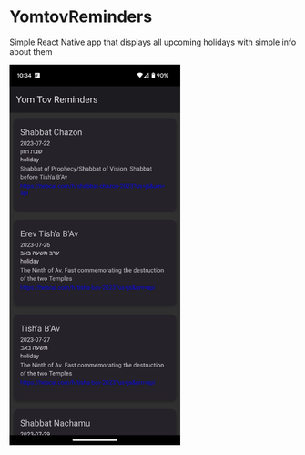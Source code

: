# YomtovReminders

Simple React Native app that displays all upcoming holidays with simple info about them

<img src="https://github.com/DovieW/YomtovReminders/blob/master/Screenshot_20230618-103414.png?raw=true" width=300/>
